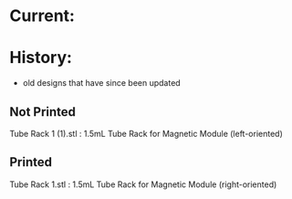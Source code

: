 # Current:

# History: 
- old designs that have since been updated

## Not Printed
  Tube Rack 1 (1).stl : 1.5mL Tube Rack for Magnetic Module (left-oriented)

## Printed
  Tube Rack 1.stl : 1.5mL Tube Rack for Magnetic Module (right-oriented)
